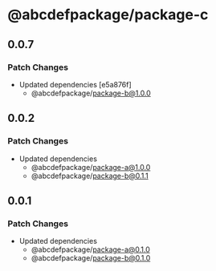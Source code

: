 # @abcdefpackage/package-c

## 0.0.7

### Patch Changes

- Updated dependencies [e5a876f]
  - @abcdefpackage/package-b@1.0.0

## 0.0.2

### Patch Changes

- Updated dependencies
  - @abcdefpackage/package-a@1.0.0
  - @abcdefpackage/package-b@0.1.1

## 0.0.1

### Patch Changes

- Updated dependencies
  - @abcdefpackage/package-a@0.1.0
  - @abcdefpackage/package-b@0.1.0
